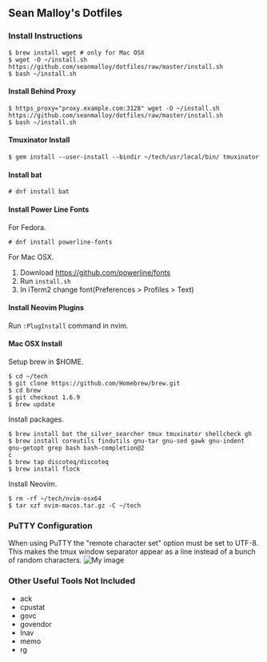 ## Sean Malloy's Dotfiles

### Install Instructions
```
$ brew install wget # only for Mac OSX
$ wget -O ~/install.sh https://github.com/seanmalloy/dotfiles/raw/master/install.sh
$ bash ~/install.sh
```

#### Install Behind Proxy
```
$ https_proxy="proxy.example.com:3128" wget -O ~/install.sh https://github.com/seanmalloy/dotfiles/raw/master/install.sh
$ bash ~/install.sh
```

#### Tmuxinator Install
```
$ gem install --user-install --bindir ~/tech/usr/local/bin/ tmuxinator
```

#### Install bat
```
# dnf install bat
```

#### Install Power Line Fonts
For Fedora.
```
# dnf install powerline-fonts
```

For Mac OSX.
1. Download https://github.com/powerline/fonts
2. Run `install.sh`
3. In iTerm2 change font(Preferences > Profiles > Text)

#### Install Neovim Plugins
Run `:PlugInstall` command in nvim.

#### Mac OSX Install
Setup brew in $HOME.
```
$ cd ~/tech
$ git clone https://github.com/Homebrew/brew.git
$ cd brew
$ git checkout 1.6.9
$ brew update
```

Install packages.
```
$ brew install bat the_silver_searcher tmux tmuxinator shellcheck gh
$ brew install coreutils findutils gnu-tar gnu-sed gawk gnu-indent gnu-getopt grep bash bash-completion@2
c
$ brew tap discoteq/discoteq
$ brew install flock
```

Install Neovim.
```
$ rm -rf ~/tech/nvim-osx64
$ tar xzf nvim-macos.tar.gz -C ~/tech
```

### PuTTY Configuration
When using PuTTY the "remote character set" option must be set to UTF-8. This makes the tmux window separator appear as a line instead of a bunch of random characters. 
![My image](http://seanmalloy.github.io/dotfiles/putty_config.png)

### Other Useful Tools Not Included
* ack
* cpustat
* govc
* govendor
* lnav
* memo
* rg
